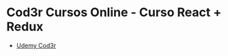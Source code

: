 # Cod3r Cursos Online - Curso React + Redux

- [Udemy Cod3r](https://www.udemy.com/course/react-redux-pt)